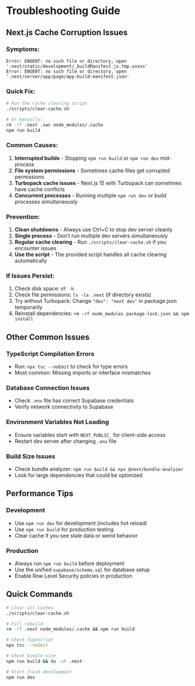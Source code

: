 # Troubleshooting Guide

## Next.js Cache Corruption Issues

### Symptoms:
```
Error: ENOENT: no such file or directory, open '.next/static/development/_buildManifest.js.tmp.xxxxx'
Error: ENOENT: no such file or directory, open '.next/server/app/page/app-build-manifest.json'
```

### Quick Fix:
```bash
# Run the cache clearing script
./scripts/clear-cache.sh

# Or manually:
rm -rf .next .swc node_modules/.cache
npm run build
```

### Common Causes:
1. **Interrupted builds** - Stopping `npm run build` or `npm run dev` mid-process
2. **File system permissions** - Sometimes cache files get corrupted permissions
3. **Turbopack cache issues** - Next.js 15 with Turbopack can sometimes have cache conflicts
4. **Concurrent processes** - Running multiple `npm run dev` or build processes simultaneously

### Prevention:
1. **Clean shutdowns** - Always use Ctrl+C to stop dev server cleanly
2. **Single process** - Don't run multiple dev servers simultaneously
3. **Regular cache clearing** - Run `./scripts/clear-cache.sh` if you encounter issues
4. **Use the script** - The provided script handles all cache clearing automatically

### If Issues Persist:
1. Check disk space: `df -h`
2. Check file permissions: `ls -la .next` (if directory exists)
3. Try without Turbopack: Change `"dev": "next dev"` in package.json temporarily
4. Reinstall dependencies: `rm -rf node_modules package-lock.json && npm install`

## Other Common Issues

### TypeScript Compilation Errors
- Run: `npx tsc --noEmit` to check for type errors
- Most common: Missing imports or interface mismatches

### Database Connection Issues  
- Check `.env` file has correct Supabase credentials
- Verify network connectivity to Supabase

### Environment Variables Not Loading
- Ensure variables start with `NEXT_PUBLIC_` for client-side access
- Restart dev server after changing `.env` file

### Build Size Issues
- Check bundle analyzer: `npm run build && npx @next/bundle-analyzer`
- Look for large dependencies that could be optimized

## Performance Tips

### Development
- Use `npm run dev` for development (includes hot reload)
- Use `npm run build` for production testing
- Clear cache if you see stale data or weird behavior

### Production
- Always run `npm run build` before deployment
- Use the unified `supabase/schema.sql` for database setup
- Enable Row Level Security policies in production

## Quick Commands

```bash
# Clear all caches
./scripts/clear-cache.sh

# Full rebuild
rm -rf .next node_modules/.cache && npm run build

# Check TypeScript
npx tsc --noEmit

# Check bundle size
npm run build && du -sh .next

# Start fresh development
npm run dev
```